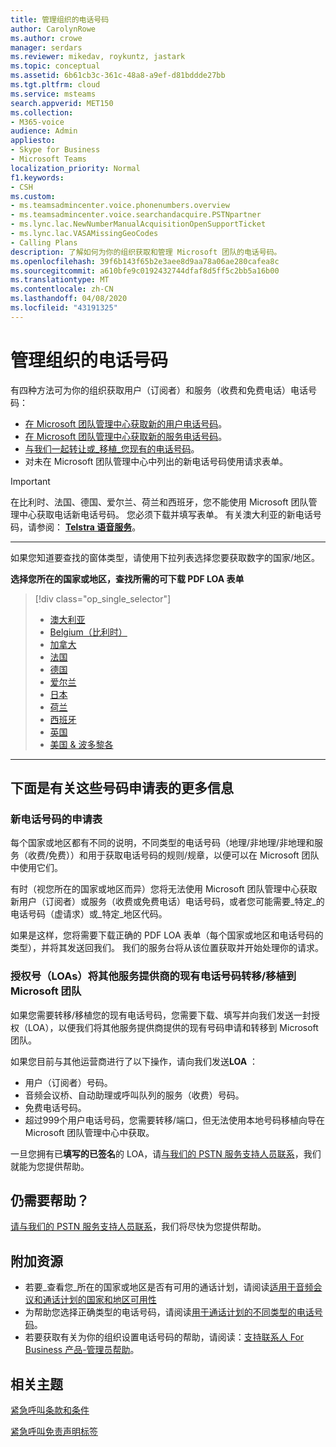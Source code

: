 ```yaml
---
title: 管理组织的电话号码
author: CarolynRowe
ms.author: crowe
manager: serdars
ms.reviewer: mikedav, roykuntz, jastark
ms.topic: conceptual
ms.assetid: 6b61cb3c-361c-48a8-a9ef-d81bddde27bb
ms.tgt.pltfrm: cloud
ms.service: msteams
search.appverid: MET150
ms.collection:
- M365-voice
audience: Admin
appliesto:
- Skype for Business
- Microsoft Teams
localization_priority: Normal
f1.keywords:
- CSH
ms.custom:
- ms.teamsadmincenter.voice.phonenumbers.overview
- ms.teamsadmincenter.voice.searchandacquire.PSTNpartner
- ms.lync.lac.NewNumberManualAcquisitionOpenSupportTicket
- ms.lync.lac.VASAMissingGeoCodes
- Calling Plans
description: 了解如何为你的组织获取和管理 Microsoft 团队的电话号码。
ms.openlocfilehash: 39f6b143f65b2e3aee8d9aa78a06ae280cafea8c
ms.sourcegitcommit: a610bfe9c0192432744dfaf8d5ff5c2bb5a16b00
ms.translationtype: MT
ms.contentlocale: zh-CN
ms.lasthandoff: 04/08/2020
ms.locfileid: "43191325"
---
```

# <a name="manage-phone-numbers-for-your-organization"></a>管理组织的电话号码

有四种方法可为你的组织获取用户（订阅者）和服务（收费和免费电话）电话号码：
- [在 Microsoft 团队管理中心获取新的用户电话号码](https://docs.microsoft.com/microsoftteams/getting-phone-numbers-for-your-users#get-new-phone-numbers-for-your-users)。
- [在 Microsoft 团队管理中心获取新的服务电话号码](https://docs.microsoft.com/microsoftteams/getting-service-phone-numbers#get-new-service-numbers)。
- [与我们一起转让或_移植_您现有的电话号码](https://docs.microsoft.com/microsoftteams/phone-number-calling-plans/transfer-phone-numbers-to-teams#create-a-port-order-and-transfer-your-phone-numbers-to-teams)。
- 对未在 Microsoft 团队管理中心中列出的新电话号码使用请求表单。

> [!IMPORTANT]
> 在比利时、法国、德国、爱尔兰、荷兰和西班牙，您不能使用 Microsoft 团队管理中心获取电话新电话号码。 您必须下载并填写表单。 有关澳大利亚的新电话号码，请参阅： [**Telstra 语音服务**](https://aka.ms/TelstraVoicePlan)。

***
如果您知道要查找的窗体类型，请使用下拉列表选择您要获取数字的国家/地区。

**选择您所在的国家或地区，查找所需的可下载 PDF LOA 表单**
> [!div class="op_single_selector"]
> - [澳大利亚](phone-number-management-for-australia.md)
> - [Belgium（比利时）](phone-number-management-for-belgium.md)
> - [加拿大](phone-number-management-for-canada.md)
> - [法国](phone-number-management-for-france.md)
> - [德国](phone-number-management-for-germany.md)
> - [爱尔兰](phone-number-management-for-ireland.md)
> - [日本](phone-number-management-for-japan.md)
> - [荷兰](phone-number-management-for-the-netherlands.md)
> - [西班牙](phone-number-management-for-spain.md)
> - [英国](phone-number-management-for-the-u-k.md)
> - [美国 & 波多黎各](phone-number-management-for-the-u-s.md)

***
## <a name="heres-a-bit-more-information-about-these-number-request-forms"></a>下面是有关这些号码申请表的更多信息

### <a name="request-forms-for-new-phone-numbers"></a>新电话号码的申请表

每个国家或地区都有不同的说明，不同类型的电话号码（地理/非地理/非地理和服务（收费/免费））和用于获取电话号码的规则/规章，以便可以在 Microsoft 团队中使用它们。

有时（视您所在的国家或地区而异）您将无法使用 Microsoft 团队管理中心获取新用户（订阅者）或服务（收费或免费电话）电话号码，或者您可能需要_特定_的电话号码（虚请求）或_特定_地区代码。

如果是这样，您将需要下载正确的 PDF LOA 表单（每个国家或地区和电话号码的类型），并将其发送回我们。 我们的服务台将从该位置获取并开始处理你的请求。

### <a name="letters-of-authorization-loas-to-transferport-existing-phone-numbers-from-another-service-provider-to-microsoft-teams"></a>授权号（LOAs）将其他服务提供商的现有电话号码转移/移植到 Microsoft 团队

如果您需要转移/移植您的现有电话号码，您需要下载、填写并向我们发送一封授权（LOA），以便我们将其他服务提供商提供的现有号码申请和转移到 Microsoft 团队。

如果您目前与其他运营商进行了以下操作，请向我们发送**LOA** ：
- 用户（订阅者）号码。
- 音频会议桥、自动助理或呼叫队列的服务（收费）号码。
- 免费电话号码。
- 超过999个用户电话号码，您需要转移/端口，但无法使用本地号码移植向导在 Microsoft 团队管理中心中获取。

一旦您拥有已**填写的已签名**的 LOA，请[与我们的 PSTN 服务支持人员联系](https://docs.microsoft.com/microsoftteams/manage-phone-numbers-for-your-organization/contact-pstn-service-desk)，我们就能为您提供帮助。

## <a name="still-need-assistance"></a>仍需要帮助？

[请与我们的 PSTN 服务支持人员联系](https://docs.microsoft.com/microsoftteams/manage-phone-numbers-for-your-organization/contact-pstn-service-desk)，我们将尽快为您提供帮助。

## <a name="additional-resources"></a>附加资源

- 若要_查看您_所在的国家或地区是否有可用的通话计划，请阅读[适用于音频会议和通话计划的国家和地区可用性](../country-and-region-availability-for-audio-conferencing-and-calling-plans/country-and-region-availability-for-audio-conferencing-and-calling-plans.md)
- 为帮助您选择正确类型的电话号码，请阅读[用于通话计划的不同类型的电话号码](../different-kinds-of-phone-numbers-used-for-calling-plans.md)。
- 若要获取有关为你的组织设置电话号码的帮助，请阅读：[支持联系人 For Business 产品-管理员帮助](https://docs.microsoft.com/microsoft-365/admin/contact-support-for-business-products?view=o365-worldwide&tabs=online)。
    
## <a name="related-topics"></a>相关主题

[紧急呼叫条款和条件](../emergency-calling-terms-and-conditions.md)

[紧急呼叫免责声明标签](https://github.com/MicrosoftDocs/OfficeDocs-SkypeForBusiness/blob/live/Teams/downloads/emergency-calling/emergency-calling-label-(en-us)-(v.1.0).zip?raw=true)
